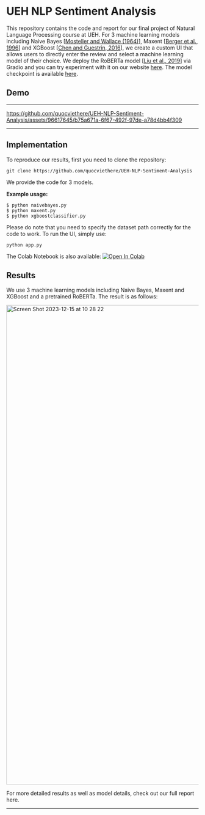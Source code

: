 # UEH NLP Sentiment Analysis
This repository contains the code and report for our final project of Natural Language Processing course at UEH. For 3 machine learning models including Naive Bayes [[Mosteller and Wallace (1964)](https://www.tandfonline.com/doi/abs/10.1080/01621459.1963.10500849)], Maxent [[Berger et al., 1996](https://dl.acm.org/doi/10.5555/234285.234289)] and XGBoost [[Chen and Guestrin, 2016](https://dl.acm.org/doi/10.1145/2939672.2939785)], we create a custom UI that allows users to directly enter the review and select a machine learning model of their choice. We deploy the RoBERTa model [[Liu et al., 2019](https://arxiv.org/abs/1907.11692)] via Gradio and you can try experiment with it on our website [here](https://ueh-nlp.github.io/). The model checkpoint is available [here](https://drive.google.com/file/d/14mPTsgoV-Px0lBEjmwU8RQReHwWWKC3D/view?usp=sharing). 


## Demo
---


https://github.com/quocviethere/UEH-NLP-Sentiment-Analysis/assets/96617645/b75a671a-6f67-492f-97de-a78d4bb4f309


---

## Implementation

To reproduce our results, first you need to clone the repository:

```
git clone https://github.com/quocviethere/UEH-NLP-Sentiment-Analysis
```

We provide the code for 3 models. 

**Example usage:**

```
$ python naivebayes.py
$ python maxent.py
$ python xgboostclassifier.py
```

Please do note that you need to specify the dataset path correctly for the code to work. To run the UI, simply use:

```
python app.py
```

The Colab Notebook is also available:
[![Open In Colab](https://colab.research.google.com/assets/colab-badge.svg)](https://colab.research.google.com/drive/1xVJJBzXdzL3dGXZQw9glIKw7c7IcJ77f?usp=sharing)

## Results

We use 3 machine learning models including Naive Bayes, Maxent and XGBoost and a pretrained RoBERTa. The result is as follows:

<img width="1255" alt="Screen Shot 2023-12-15 at 10 28 22" src="https://github.com/quocviethere/UEH-NLP-Sentiment-Analysis/assets/96617645/395ba14c-4125-4c32-ab07-b5ab73af7f93">

For more detailed results as well as model details, check out our full report here.

---





